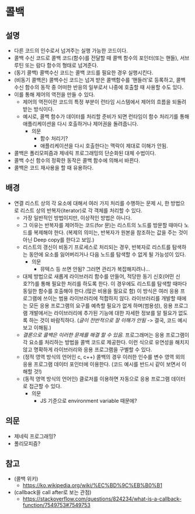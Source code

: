 
# 콜백
## 설명
- 다른 코드의 인수로서 넘겨주는 실행 가능한 코드이다.
- 콜백 수신 코드로 콜백 코드(함수)를 전달할 때 콜백 함수의 포인터(또는 핸들), 서브 루틴 또는 람다 함수의 형태로 넘겨준다.
- (동기 콜백) 콜백수신 코드는 콜백 코드를 필요한 경우 실행시킨다. 
- (비동기 콜백은) 콜백수신 코드는 넘겨 받은 콜백함수를 ‘핸들러’로 등록하고, 콜백 수신 함수의 동작 중 어떠한 반응의 일부로서 나중에 호출할 때 사용할 수도 있다.
- 이를 통해 제어의 역전을 만들 수 있다.	
    - 제어의 역전이란 코드의 특정 부분이 런타임 시스템에서 제어의 흐름을 되돌려 받는 방식이다.
    - 예시로, 콜백 함수가 데이터를 처리할 준비가 되면 런타임이 함수 처리기를 통해 애플리케이션을 다시 호출하거나 제어권을 돌려줍니다.
        - 의문
            - 함수 처리기?
            - 애플리케이션을 다시 호출한다는 맥락이 제대로 이해가 안됨.
- 콜백은 폴리모피즘과 제네릭 프로그래밍의 단순화된 대체 수법이다.
- 콜백 수신 함수의 정확한 동작은 콜백 함수에 의해서 바뀐다. 
- 콜백은 코드 재사용을 할 때 유용하다.

## 배경
- 연결 리스트 상의 각 요소에 대해서 여러 가지 처리를 수행하는 문제 시, 한 방법으로 리스트 상의 반복자(iterator)로 각 객체를 처리할 수 있다. 
    - 가장 일반적인 방법이지만, 이상적인 방법은 아니다.
    - 그 이유는 반복자를 제어하는 코드(for 문)는 리스트의 노드를 방문할 때마다 노드를 복제해야 한다. (복제의 의미는, 반복자가 원본을 참조하는 값을 주는 것이 아닌 Deep copy를 한다고 보임.)
    - 리스트의 갱신이 비동기 프로세스로 처리되는 경우, 반복자로 리스트를 탐색하는 동안에 요소를 잃어버리거나 다음 노드를 탐색할 수 없게 될 가능성이 있다. 
        - 의문
            - 뮤텍스 등 쓰면 안됨? 그러면 관리가 복잡해지려나…
    - 대체 방법으로 새롭게 라이브러리 함수를 만들어, 적당한 동기 신호(어떤 신호??)를 통해 필요한 처리를 하도록 한다. 이 경우에도 리스트를 탐색할 때마다 동일한 함수를 호출해야 한다.(많은 비용을 필요로 함) 이 방식은 여러 응용 프로그램에 쓰이는 범용 라이브러리에 적합하지 않다. 라이브러리를 개발할 때에는 모든 응용 프로그램의 요구를 예측할 필요가 없게 하며(범용성), 응용 프로그램 개발에서는 라이브러리에 추가된 기능에 대한 자세한 정보를 알 필요가 없도록 하는 것이 바람직하다. (*글이 전반적으로 잘 이해가 안됨* -> 결국, 코드 예시보고 이해됨.)
    - *결론으로 콜백은 이러한 문제를 해결 할 수 있음.* 프로그래머는 응용 프로그램이 각 요소를 처리하는 방법을 콜백 코드로 제공한다. 이런 식으로 유연성을 해치지 않고 명확하게 라이브러리와 응용 프로그램을 구별할 수 있다.
    - (정적 영역 방식의 언어인 c, c++) 콜백의 경우 이러한 인수를 변수 영역 외의 응용 프로그램 데이터 포인터에 이용한다.  (코드 예시를 반드시 같이 보면서 이해할 것!)
    - (동적 영역 방식의 언어인) 클로저를 이용하면 자동으로 응용 프로그램 데이터로 접근할 수 있다.
        - 의문
            - JS 기준으로 environment variable 때문에?


## 의문
- 제네릭 프로그래밍?
- 폴리모피즘?

## 참고
- (콜백 위키)
    - https://ko.wikipedia.org/wiki/%EC%BD%9C%EB%B0%B1
- (callback을 call after로 보는 관점)
    -  https://stackoverflow.com/questions/824234/what-is-a-callback-function/7549753#7549753
